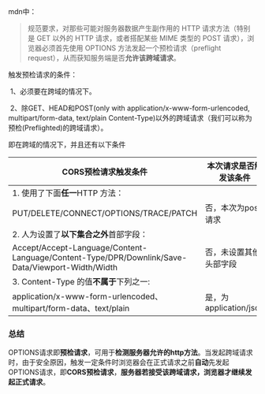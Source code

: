 mdn中：

> 规范要求，对那些可能对服务器数据产生副作用的 HTTP 请求方法（特别是 GET 以外的 HTTP 请求，或者搭配某些 MIME 类型的 POST 请求），浏览器必须首先使用 OPTIONS 方法发起一个预检请求（preflight request），从而获知服务端是否**允许该跨域请求**。

触发预检请求的条件：

​    1、必须要在跨域的情况下。

​    2、除GET、HEAD和POST(only with application/x-www-form-urlencoded, multipart/form-data, text/plain Content-Type)以外的跨域请求（我们可以称为预检(Preflighted)的跨域请求）。



即在跨域的情况下，并且还有以下条件

| CORS预检请求触发条件                                         | 本次请求是否触发该条件 |
| ------------------------------------------------------------ | ---------------------- |
| 1. 使用了下面**任一**HTTP 方法：                             |                        |
| PUT/DELETE/CONNECT/OPTIONS/TRACE/PATCH                       | 否，本次为post请求     |
| 2. 人为设置了**以下集合之外**首部字段：                      |                        |
| Accept/Accept-Language/Content-Language/Content-Type/DPR/Downlink/Save-Data/Viewport-Width/Width | 否，未设置其他头部字段 |
| 3. Content-Type 的值**不属于**下列之一:                      |                        |
| application/x-www-form-urlencoded、multipart/form-data、text/plain | 是，为application/json |

### 总结

OPTIONS请求即**预检请求**，可用于**检测服务器允许的http方法**。当发起跨域请求时，由于安全原因，触发一定条件时浏览器会在正式请求之前**自动**先发起OPTIONS请求，即**CORS预检请求**，**服务器若接受该跨域请求，浏览器才继续发起正式请求**。


